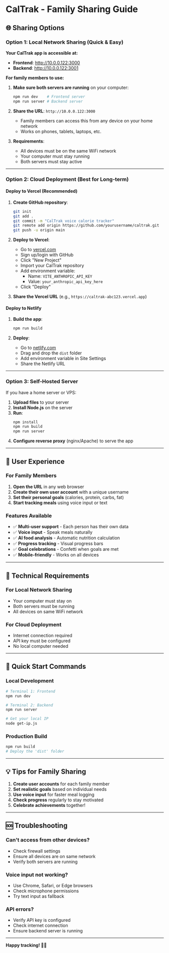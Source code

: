 # CalTrak - Family Sharing Guide

## 🌐 **Sharing Options**

### **Option 1: Local Network Sharing (Quick & Easy)**

**Your CalTrak app is accessible at:**
- **Frontend**: http://10.0.0.122:3000
- **Backend**: http://10.0.0.122:3001

**For family members to use:**
1. **Make sure both servers are running** on your computer:
   ```bash
   npm run dev    # Frontend server
   npm run server # Backend server
   ```

2. **Share the URL**: `http://10.0.0.122:3000`
   - Family members can access this from any device on your home network
   - Works on phones, tablets, laptops, etc.

3. **Requirements**:
   - All devices must be on the same WiFi network
   - Your computer must stay running
   - Both servers must stay active

---

### **Option 2: Cloud Deployment (Best for Long-term)**

#### **Deploy to Vercel (Recommended)**

1. **Create GitHub repository**:
   ```bash
   git init
   git add .
   git commit -m "CalTrak voice calorie tracker"
   git remote add origin https://github.com/yourusername/caltrak.git
   git push -u origin main
   ```

2. **Deploy to Vercel**:
   - Go to [vercel.com](https://vercel.com)
   - Sign up/login with GitHub
   - Click "New Project"
   - Import your CalTrak repository
   - Add environment variable:
     - Name: `VITE_ANTHROPIC_API_KEY`
     - Value: `your_anthropic_api_key_here`
   - Click "Deploy"

3. **Share the Vercel URL** (e.g., `https://caltrak-abc123.vercel.app`)

#### **Deploy to Netlify**

1. **Build the app**:
   ```bash
   npm run build
   ```

2. **Deploy**:
   - Go to [netlify.com](https://netlify.com)
   - Drag and drop the `dist` folder
   - Add environment variable in Site Settings
   - Share the Netlify URL

---

### **Option 3: Self-Hosted Server**

If you have a home server or VPS:

1. **Upload files** to your server
2. **Install Node.js** on the server
3. **Run**:
   ```bash
   npm install
   npm run build
   npm run server
   ```
4. **Configure reverse proxy** (nginx/Apache) to serve the app

---

## 📱 **User Experience**

### **For Family Members**

1. **Open the URL** in any web browser
2. **Create their own user account** with a unique username
3. **Set their personal goals** (calories, protein, carbs, fat)
4. **Start tracking meals** using voice input or text

### **Features Available**

- ✅ **Multi-user support** - Each person has their own data
- ✅ **Voice input** - Speak meals naturally
- ✅ **AI food analysis** - Automatic nutrition calculation
- ✅ **Progress tracking** - Visual progress bars
- ✅ **Goal celebrations** - Confetti when goals are met
- ✅ **Mobile-friendly** - Works on all devices

---

## 🔧 **Technical Requirements**

### **For Local Network Sharing**
- Your computer must stay on
- Both servers must be running
- All devices on same WiFi network

### **For Cloud Deployment**
- Internet connection required
- API key must be configured
- No local computer needed

---

## 🚀 **Quick Start Commands**

### **Local Development**
```bash
# Terminal 1: Frontend
npm run dev

# Terminal 2: Backend  
npm run server

# Get your local IP
node get-ip.js
```

### **Production Build**
```bash
npm run build
# Deploy the 'dist' folder
```

---

## 💡 **Tips for Family Sharing**

1. **Create user accounts** for each family member
2. **Set realistic goals** based on individual needs
3. **Use voice input** for faster meal logging
4. **Check progress** regularly to stay motivated
5. **Celebrate achievements** together!

---

## 🆘 **Troubleshooting**

### **Can't access from other devices?**
- Check firewall settings
- Ensure all devices are on same network
- Verify both servers are running

### **Voice input not working?**
- Use Chrome, Safari, or Edge browsers
- Check microphone permissions
- Try text input as fallback

### **API errors?**
- Verify API key is configured
- Check internet connection
- Ensure backend server is running

---

**Happy tracking! 🎤🍎**